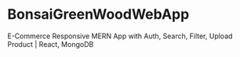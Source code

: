 # BonsaiGreenWoodWebApp
E-Commerce Responsive MERN App with Auth, Search, Filter, Upload Product | React, MongoDB

